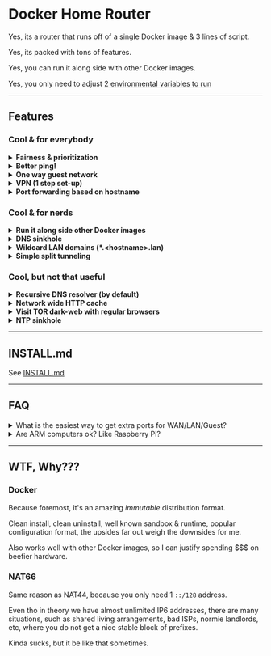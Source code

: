 # Docker Home Router

Yes, its a router that runs off of a single Docker image & 3 lines of script.

Yes, its packed with tons of features.

Yes, you can run it along side with other Docker images.

Yes, you only need to adjust [2 environmental variables to run](https://github.com/ms-jpq/docker-home-router/blob/whale/install/docker-compose.yml)

---

## Features

### Cool & for everybody

<details>
  <summary>
    <b>Fairness & prioritization</b>
  </summary>

Bandwidth is balanced on a (per-computer -> per-stream) basis.

Should help to alleviate any single computer from hogging the internet juice.

</details>

<details>
  <summary>
    <b>Better ping!</b>
  </summary>

As traffic approach maximum bandwidth, latency shoots up.

Thats why we do traffic shaping. :)

</details>

<details>
  <summary>
    <b>One way guest network</b>
  </summary>

You can talk to guests, guests can reply. Guest cannot initiate talks with you.

Pretty good to put all the untrusted stuff on the guest network.

</details>

<details>
  <summary>
    <b>VPN (1 step set-up)</b>
  </summary>

Just go to `http://<router-name>.lan:8888/` from (not your guest network) and BAM!

There are the QR codes you can scan on your phone, to add VPN profiles. (Need the official wireguard app).

You can add as many VPN profiles as you want!

</details>

<details>
  <summary>
    <b>Port forwarding based on hostname</b>
  </summary>

Yub, who cares about MAC addresses? Not us humans.

</details>

### Cool & for nerds

<details>
  <summary>
    <b>Run it along side other Docker images</b>
  </summary>

You can run this along other Docker images!

Need I say more?

</details>

<details>
  <summary>
    <b>DNS sinkhole</b>
  </summary>

All the outbound DNS traffic is redirected to a single server, your server.

Very cash money for running DNS based adblock, such as [pihole](https://pi-hole.net/), or [adguardhome](https://github.com/AdguardTeam/AdGuardHome).

DOT is also blocked.

</details>

<details>
  <summary>
    <b>Wildcard LAN domains (*.&lthostname&gt.lan)</b>
  </summary>

Suppose you have a computer called `<name>`. Most routers will let you use `<name>.lan` to visit `<name>`.

I go one step further. Everything under `*.<name>.lan` also goes to `<name>`.

Very useful for reverse proxies.

</details>

<details>
  <summary>
    <b>Simple split tunneling</b>
  </summary>

All you need to do is write down the IP ranges on the other side of your tunnel, the image will automatically assign non-overlapping local networks.

</details>

### Cool, but not that useful

<details>
  <summary>
    <b>Recursive DNS resolver (by default)</b>
  </summary>

If you are worried about your ISP fiddling with your DNS or something.

</details>

<details>
  <summary>
    <b>Network wide HTTP cache</b>
  </summary>

Not very useful these days, tbh, but kinda cool.

</details>

<details>
  <summary>
    <b>Visit TOR dark-web with regular browsers</b>
  </summary>

Visit `.onion` websites without having to setup TOR.

Disclaimer: This is purely for convenience / fun, not privacy.

Only works on non-🍎 devices because 🍎 [locked this feature behind a VPN profile](https://developer.apple.com/documentation/devicemanagement/vpn/dns).

</details>

<details>
  <summary>
    <b>NTP sinkhole</b>
  </summary>

Force all your local devices to be in sync with your router's clock (and each other).

</details>

---

## INSTALL.md

See [INSTALL.md](https://github.com/ms-jpq/docker-home-router/tree/whale/install)

---

## FAQ

<details>
  <summary>What is the easiest way to get extra ports for WAN/LAN/Guest?</summary>

USB 3 ethernet adapters are very cheap and are more than enough for sub gigabit speeds.

Gigabit PCIE adapters are also very cheap, but you need extra PCIE ports.

You can also get a VLAN capable switch, but those are slightly more $$$.

</details>

<details>
  <summary>Are ARM computers ok? Like Raspberry Pi?</summary>

Non-RPi ARM computers often have horrible software compatibility, but alot of them are better bang for the buck, YMMV.

At the current price point (in Canada), RaspberryPis are just not competitive servers.

I'd just get a random smol form x86 PC from Aliexpress / Amazon, they are a tad more expensive, but alot more powerful.

</details>

---

## WTF, Why???

### Docker

Because foremost, it's an amazing _immutable_ distribution format.

Clean install, clean uninstall, well known sandbox & runtime, popular configuration format, the upsides far out weigh the downsides for me.

Also works well with other Docker images, so I can justify spending $$$ on beefier hardware.

### NAT66

Same reason as NAT44, because you only need 1 `::/128` address.

Even tho in theory we have almost unlimited IP6 addresses, there are many situations, such as shared living arrangements, bad ISPs, normie landlords, etc, where you do not get a nice stable block of prefixes.

Kinda sucks, but it be like that sometimes.
